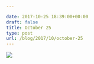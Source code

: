 ```yaml
---

date: 2017-10-25 18:39:00+00:00
draft: false
title: October 25
type: post
url: /blog/2017/10/october-25
---
```




  
![](/images/2017-10-25-201710october-25/IMG_2493.jpg)

  


